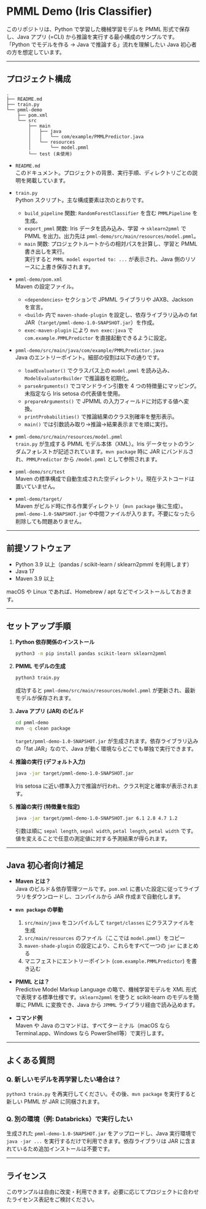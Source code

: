 # PMML Demo (Iris Classifier)

このリポジトリは、Python で学習した機械学習モデルを PMML 形式で保存し、Java アプリ (=CLI) から推論を実行する最小構成のサンプルです。  
「Python でモデルを作る → Java で推論する」流れを理解したい Java 初心者の方を想定しています。

---

## プロジェクト構成

```
.
├── README.md
├── train.py
└── pmml-demo
    ├── pom.xml
    └── src
        ├── main
        │   ├── java
        │   │   └── com/example/PMMLPredictor.java
        │   └── resources
        │       └── model.pmml
        └── test (未使用)
```

- `README.md`  
  このドキュメント。プロジェクトの背景、実行手順、ディレクトリごとの説明を掲載しています。

- `train.py`  
  Python スクリプト。主な構成要素は次のとおりです。  
  - `build_pipeline` 関数: `RandomForestClassifier` を含む `PMMLPipeline` を生成。  
  - `export_pmml` 関数: Iris データを読み込み、学習 → `sklearn2pmml` で PMML を出力。出力先は `pmml-demo/src/main/resources/model.pmml`。  
  - `main` 関数: プロジェクトルートからの相対パスを計算し、学習と PMML 書き出しを実行。  
  実行すると `PMML model exported to: ...` が表示され、Java 側のリソースに上書き保存されます。

- `pmml-demo/pom.xml`  
  Maven の設定ファイル。  
  - `<dependencies>` セクションで JPMML ライブラリや JAXB、Jackson を宣言。  
  - `<build>` 内で `maven-shade-plugin` を設定し、依存ライブラリ込みの fat JAR（`target/pmml-demo-1.0-SNAPSHOT.jar`）を作成。  
  - `exec-maven-plugin` により `mvn exec:java` で `com.example.PMMLPredictor` を直接起動できるように設定。

- `pmml-demo/src/main/java/com/example/PMMLPredictor.java`  
  Java のエントリーポイント。細部の役割は以下の通りです。  
  - `loadEvaluator()` でクラスパス上の `model.pmml` を読み込み、`ModelEvaluatorBuilder` で推論器を初期化。  
  - `parseArguments()` でコマンドライン引数を 4 つの特徴量にマッピング。未指定なら Iris setosa の代表値を使用。  
  - `prepareArguments()` で JPMML の入力フィールドに対応する値へ変換。  
  - `printProbabilities()` で推論結果のクラス別確率を整形表示。  
  - `main()` では引数読み取り→推論→結果表示までを順に実行。

- `pmml-demo/src/main/resources/model.pmml`  
  `train.py` が生成する PMML モデル本体（XML）。Iris データセットのランダムフォレストが記述されています。`mvn package` 時に JAR にバンドルされ、`PMMLPredictor` から `/model.pmml` として参照されます。

- `pmml-demo/src/test`  
  Maven の標準構成で自動生成された空ディレクトリ。現在テストコードは置いていません。

- `pmml-demo/target/`  
  Maven がビルド時に作る作業ディレクトリ（`mvn package` 後に生成）。`pmml-demo-1.0-SNAPSHOT.jar` や中間ファイルが入ります。不要になったら削除しても問題ありません。

---

## 前提ソフトウェア

- Python 3.9 以上（pandas / scikit-learn / sklearn2pmml を利用します）
- Java 17
- Maven 3.9 以上

macOS や Linux であれば、Homebrew / apt などでインストールしておきます。

---

## セットアップ手順

1. **Python 依存関係のインストール**

   ```bash
   python3 -m pip install pandas scikit-learn sklearn2pmml
   ```

2. **PMML モデルの生成**

   ```bash
   python3 train.py
   ```

   成功すると `pmml-demo/src/main/resources/model.pmml` が更新され、最新モデルが保存されます。

3. **Java アプリ (JAR) のビルド**

   ```bash
   cd pmml-demo
   mvn -q clean package
   ```

   `target/pmml-demo-1.0-SNAPSHOT.jar` が生成されます。依存ライブラリ込みの「fat JAR」なので、Java が動く環境ならどこでも単独で実行できます。

4. **推論の実行 (デフォルト入力)**

   ```bash
   java -jar target/pmml-demo-1.0-SNAPSHOT.jar
   ```

   Iris setosa に近い標準入力で推論が行われ、クラス判定と確率が表示されます。

5. **推論の実行 (特徴量を指定)**

   ```bash
   java -jar target/pmml-demo-1.0-SNAPSHOT.jar 6.1 2.8 4.7 1.2
   ```

   引数は順に `sepal length`, `sepal width`, `petal length`, `petal width` です。  
   値を変えることで任意の測定値に対する予測結果が得られます。

---

## Java 初心者向け補足

- **Maven とは？**  
  Java のビルド＆依存管理ツールです。`pom.xml` に書いた設定に従ってライブラリをダウンロードし、コンパイルから JAR 作成まで自動化します。

- **`mvn package` の挙動**  
  1. `src/main/java` をコンパイルして `target/classes` にクラスファイルを生成  
  2. `src/main/resources` のファイル（ここでは `model.pmml`）をコピー  
  3. `maven-shade-plugin` の設定により、これらをすべて一つの `jar` にまとめる  
  4. マニフェストにエントリーポイント (`com.example.PMMLPredictor`) を書き込む

- **PMML とは？**  
  Predictive Model Markup Language の略で、機械学習モデルを XML 形式で表現する標準仕様です。`sklearn2pmml` を使うと scikit-learn のモデルを簡単に PMML に変換でき、Java から `JPMML` ライブラリ経由で読み込めます。

- **コマンド例**  
  Maven や Java のコマンドは、すべてターミナル（macOS なら Terminal.app、Windows なら PowerShell等）で実行します。

---

## よくある質問

### Q. 新しいモデルを再学習したい場合は？
`python3 train.py` を再実行してください。その後、`mvn package` を実行すると新しい PMML が JAR に同梱されます。

### Q. 別の環境（例: Databricks）で実行したい
生成された `pmml-demo-1.0-SNAPSHOT.jar` をアップロードし、Java 実行環境で `java -jar ...` を実行するだけで利用できます。依存ライブラリは JAR に含まれているため追加インストールは不要です。

---

## ライセンス

このサンプルは自由に改変・利用できます。必要に応じてプロジェクトに合わせたライセンス表記をご検討ください。
